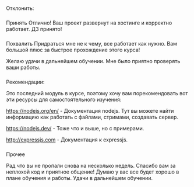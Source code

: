 ###
Отклонить:

###
Принять
Отлично! Ваш проект развернут на хостинге и корректно работает. ДЗ принято!


###
Похвалить
Придраться мне не к чему, все работает как нужно. Вам большой плюс за быстрое прохождение этого курса!

Желаю удачи в дальнейшем обучении. Мне было приятно проверять ваши работы.

###
Рекомендации:

Это последний модуль в курсе, поэтому хочу вам порекомендовать вот эти ресурсы для самостоятельного изучения:

https://nodejs.org/en/ - Документация nodejs. Тут вы можете найти информацию как работать с файлами, стримами, создавать сервер.

https://nodejs.dev/ - Тоже что и выше, но с примерами.

http://expressjs.com - Документация к expressjs.


###
Прочее



Рад что вы не пропали снова на несколько недель. Спасибо вам за неплохой код и приятное общение! Думаю у вас все будет хорошо в плане обучения и работы. Удачи в дальнейшем обучении.
